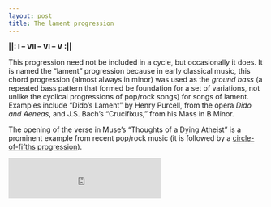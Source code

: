 ```yaml
---
layout: post
title: The lament progression
---
```


**&#124;&#124;: I – VII – VI – V :&#124;&#124;**

This progression need not be included in a cycle, but occasionally it does. It is named the “lament” progression because in early classical music, this chord progression (almost always in minor) was used as the _ground bass_ (a repeated bass pattern that formed be foundation for a set of variations, not unlike the cyclical progressions of pop/rock songs) for songs of lament. Examples include “Dido’s Lament” by Henry Purcell, from the opera _Dido and Aeneas_, and J.S. Bach’s “Crucifixus,” from his Mass in B Minor.

The opening of the verse in Muse’s “Thoughts of a Dying Atheist” is a prominent example from recent pop/rock music (it is followed by a [circle-of-fifths progression](popRockHarmony-fifths.html)).

<iframe src="https://embed.spotify.com/?uri=spotify:track:7LB6xhGZ0jCbP3PfUDA7yw" width="300" height="80" frameborder="0" allowtransparency="true"></iframe><br>

